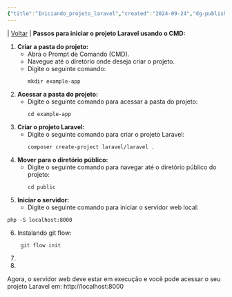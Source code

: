```yaml
---
{"title":"Iniciando_projeto_laravel","created":"2024-09-24","dg-publish":true,"tags":["pessoal/estudos","pessoal/quaseumdev"],"permalink":"/1-minha-vida/iniciando-projeto-laravel/","dgPassFrontmatter":true}
---
```


| [Voltar](index) |
**Passos para iniciar o projeto Laravel usando o CMD:**

1. **Criar a pasta do projeto:**
   - Abra o Prompt de Comando (CMD).
   - Navegue até o diretório onde deseja criar o projeto.
   - Digite o seguinte comando:
     ```
     mkdir example-app
     ```
2. **Acessar a pasta do projeto:**
   - Digite o seguinte comando para acessar a pasta do projeto:
     ```
     cd example-app
     ```
3. **Criar o projeto Laravel:**
   - Digite o seguinte comando para criar o projeto Laravel:
     ```
     composer create-project laravel/laravel .
     ```
4. **Mover para o diretório público:**
   - Digite o seguinte comando para navegar até o diretório público do projeto:
     ```
     cd public
     ```
5. **Iniciar o servidor:**
   - Digite o seguinte comando para iniciar o servidor web local:
 ```
 php -S localhost:8000
 ```
6. Instalando git flow:
    ```
     git flow init
    ```
1. 
2. 
Agora, o servidor web deve estar em execução e você pode acessar o seu projeto Laravel em:
http://localhost:8000